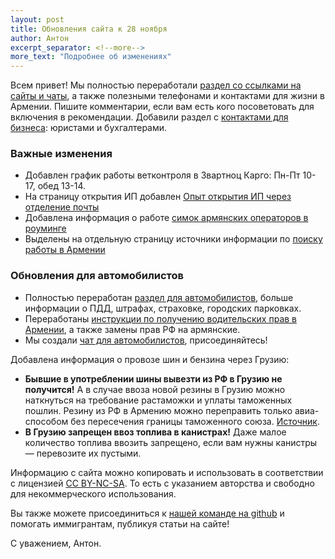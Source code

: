 ```yaml
---
layout: post
title: Обновления сайта к 28 ноября
author: Антон
excerpt_separator: <!--more-->
more_text: "Подробнее об изменениях"
---
```


Всем привет! Мы полностью переработали [раздел со ссылками на сайты и чаты](/life/contacts.html), а также полезными
телефонами и контактами для жизни в Армении. Пишите комментарии, если вам есть кого посоветовать для включения в
рекомендации. Добавили раздел с [контактами для бизнеса](/business/contacts.html): юристами и бухгалтерами.

<!--more-->

### Важные изменения

- Добавлен график работы ветконтроля в Звартноц Карго: Пн-Пт 10-17, обед 13-14.
- На страницу открытия ИП добавлен [Опыт открытия ИП через отделение почты](/business/ip-new.html)
- Добавлена информация о работе [симок армянских операторов в роуминге](/cellular.html)
- Выделены на отдельную страницу источники информации по [поиску работы в Армении](/life/jobs.html)

### Обновления для автомобилистов

- Полностью переработан [раздел для автомобилистов](/drive/), больше информации о ПДД, штрафах, страховке, городских парковках.
- Переработаны [инструкции по получению водительских прав в Армении](/drive/license.html), а также замены прав РФ на армянские.
- Мы создали [чат для автомобилистов](https://t.me/am_autoclub), присоединяйтесь!

Добавлена информация о провозе шин и бензина через Грузию:

- **Бывшие в употреблении шины вывезти из РФ в Грузию не получится!** А в случае ввоза новой резины в Грузию можно наткнуться
  на требование растаможки и уплаты таможенных пошлин. Резину из РФ в Армению можно переправить только авиа-способом без
  пересечения границы таможенного союза. [Источник](https://customs.gov.ru/press/federal/document/18156).
- **В Грузию запрещен ввоз топлива в канистрах!** Даже малое количество топлива ввозить запрещено, если вам нужны канистры —
  перевозите их пустыми.

Информацию с сайта можно копировать и использовать в соответствии с лицензией
[CC BY-NC-SA](https://creativecommons.org/licenses/by-nc-sa/4.0/deed.ru). То есть с указанием авторства и свободно для
некоммерческого использования.

Вы также можете присоединиться к [нашей команде на github](https://github.com/haywiki) и помогать иммигрантам,
публикуя статьи на сайте!

С уважением,
Антон.